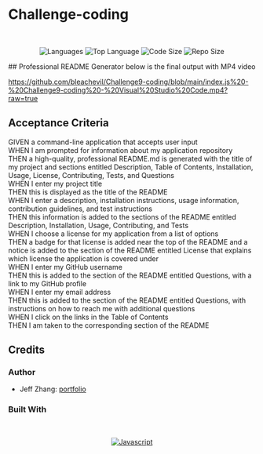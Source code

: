 # Challenge-coding

</br>
<p align="center">
    <img src="https://img.shields.io/github/languages/count/bleachevil/Challenge9-coding?style=for-the-badge" alt="Languages" />
    <img src="https://img.shields.io/github/languages/top/bleachevil/Challenge9-coding?style=for-the-badge" alt="Top Language" />
    <img src="https://img.shields.io/github/languages/code-size/bleachevil/Challenge9-coding?style=for-the-badge" alt="Code Size" />
    <img src="https://img.shields.io/github/repo-size/bleachevil/Challenge9-coding?style=for-the-badge" alt="Repo Size" />   
 </p>
## Professional README Generator
below is the final output with MP4 video

https://github.com/bleachevil/Challenge9-coding/blob/main/index.js%20-%20Challenge9-coding%20-%20Visual%20Studio%20Code.mp4?raw=true

## Acceptance Criteria
GIVEN a command-line application that accepts user input <br />
WHEN I am prompted for information about my application repository <br />
THEN a high-quality, professional README.md is generated with the title of my project and sections entitled Description, Table of Contents, Installation, Usage, License, Contributing, Tests, and Questions <br />
WHEN I enter my project title <br />
THEN this is displayed as the title of the README <br />
WHEN I enter a description, installation instructions, usage information, contribution guidelines, and test instructions <br />
THEN this information is added to the sections of the README entitled Description, Installation, Usage, Contributing, and Tests <br />
WHEN I choose a license for my application from a list of options <br />
THEN a badge for that license is added near the top of the README and a notice is added to the section of the README entitled License that explains which license the application is covered under <br />
WHEN I enter my GitHub username <br />
THEN this is added to the section of the README entitled Questions, with a link to my GitHub profile <br />
WHEN I enter my email address <br />
THEN this is added to the section of the README entitled Questions, with instructions on how to reach me with additional questions <br />
WHEN I click on the links in the Table of Contents <br />
THEN I am taken to the corresponding section of the README <br />


## Credits
### Author

- Jeff Zhang: [portfolio](https://bleachevil.github.io/)

### Built With

</br>
<p align="center">
    <a href="https://www.javascript.com/"><img src="https://img.shields.io/badge/-Javascript-yellow?style=for-the-badge" alt="Javascript" /></a>
</p>
